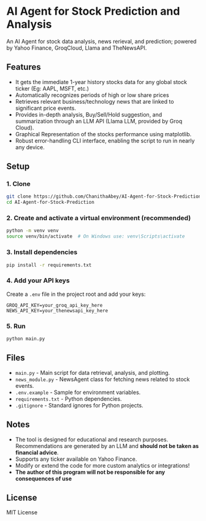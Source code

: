 # AI Agent for Stock Prediction and Analysis

An AI Agent for stock data analysis, news rerieval, and prediction; powered by Yahoo Finance, GroqCloud, Llama and TheNewsAPI.

## Features

- It gets the immediate 1-year history stocks data for any global stock ticker (Eg: AAPL, MSFT, etc.)
- Automatically recognizes periods of high or low share prices
- Retrieves relevant business/technology news that are linked to significant price events.
- Provides in-depth analysis, Buy/Sell/Hold suggestion, and summarization through an LLM API (Llama LLM, provided by Groq Cloud).
- Graphical Representation of the stocks performance using matplotlib.
- Robust error-handling CLI interface, enabling the script to run in nearly any device.

## Setup

### 1. Clone

```bash
git clone https://github.com/ChanithaAbey/AI-Agent-for-Stock-Prediction
cd AI-Agent-for-Stock-Prediction
```

### 2. Create and activate a virtual environment (recommended)

```bash
python -m venv venv
source venv/bin/activate  # On Windows use: venv\Scripts\activate
```

### 3. Install dependencies

```bash
pip install -r requirements.txt
```

### 4. Add your API keys

Create a `.env` file in the project root and add your keys:
```
GROQ_API_KEY=your_groq_api_key_here
NEWS_API_KEY=your_thenewsapi_key_here
```

### 5. Run

```bash
python main.py
```

## Files

- `main.py` - Main script for data retrieval, analysis, and plotting.
- `news_module.py` - NewsAgent class for fetching news related to stock events.
- `.env.example` - Sample for environment variables.
- `requirements.txt` - Python dependencies.
- `.gitignore` - Standard ignores for Python projects.

## Notes

- The tool is designed for educational and research purposes. Recommendations are generated by an LLM and **should not be taken as financial advice**.
- Supports any ticker available on Yahoo Finance.
- Modify or extend the code for more custom analytics or integrations!
- **The author of this program will not be responsible for any consequences of use**

## License

MIT License
